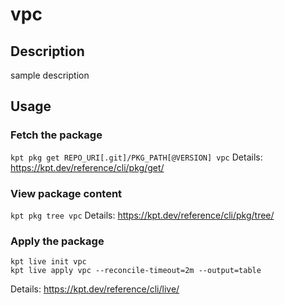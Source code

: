 # vpc

## Description
sample description

## Usage

### Fetch the package
`kpt pkg get REPO_URI[.git]/PKG_PATH[@VERSION] vpc`
Details: https://kpt.dev/reference/cli/pkg/get/

### View package content
`kpt pkg tree vpc`
Details: https://kpt.dev/reference/cli/pkg/tree/

### Apply the package
```
kpt live init vpc
kpt live apply vpc --reconcile-timeout=2m --output=table
```
Details: https://kpt.dev/reference/cli/live/
